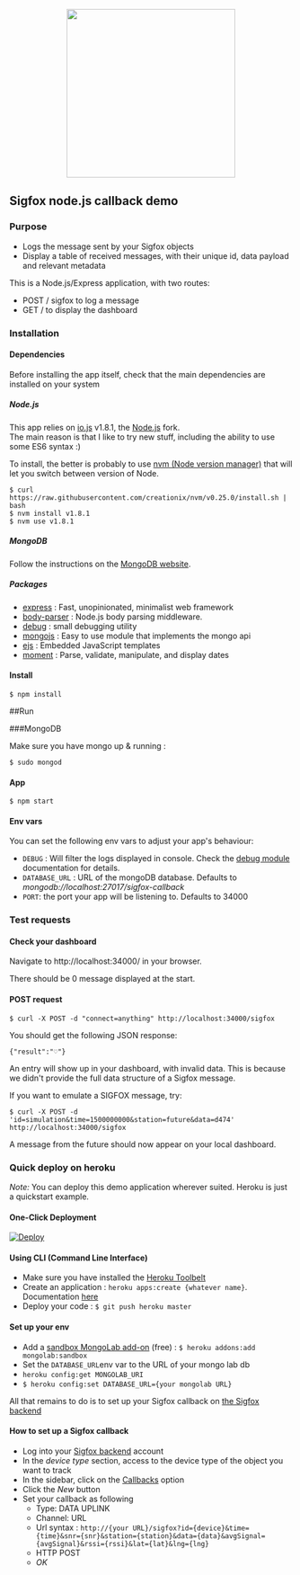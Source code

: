<p align="center"><img src ="http://www.sigfox.com/themes/custom/sigfox/images/logo-2016.svg" width="300"></p>

## Sigfox node.js callback demo

### Purpose

* Logs the message sent by your Sigfox objects
* Display a table of received messages, with their unique id, data payload and relevant metadata

This is a Node.js/Express application, with two routes:

* POST / sigfox to log a message
* GET / to display the dashboard


### Installation

#### Dependencies

Before installing the app itself, check that the main dependencies are installed on your system

##### Node.js

This app relies on [io.js](http://iojs.org) v1.8.1, the [Node.js](http://nodejs.org) fork.  
The main reason is that I like to try new stuff, including the ability to use some ES6 syntax :)

To install, the better is probably to use [nvm (Node version manager)](https://github.com/creationix/nvm) that will let you switch between version of Node.

```
$ curl https://raw.githubusercontent.com/creationix/nvm/v0.25.0/install.sh | bash
$ nvm install v1.8.1
$ nvm use v1.8.1
```

##### MongoDB

Follow the instructions on the [MongoDB website](https://www.mongodb.org/downloads).


##### Packages

* [express](http://expressjs.com) : Fast, unopinionated, minimalist web framework
* [body-parser](http://npmjs.com/body-parser) : Node.js body parsing middleware.
* [debug](http://npmjs.com/debug) : small debugging utility
* [mongojs](http://npmjs.com/mongojs) : Easy to use module that implements the mongo api
* [ejs](http://npmjs.com/ejs) : Embedded JavaScript templates
* [moment](http://npmjs.com/moment) : Parse, validate, manipulate, and display dates

#### Install

````
$ npm install
````

##Run

###MongoDB

Make sure you have mongo up & running :

```
$ sudo mongod
```


#### App
```
$ npm start
```

#### Env vars

You can set the following env vars to adjust your app's behaviour:

* `DEBUG` : Will filter the logs displayed in console. Check the [debug module](https://github.com/visionmedia/debug) documentation for details.
* `DATABASE_URL` : URL of the mongoDB database. Defaults to _mongodb://localhost:27017/sigfox-callback_
* `PORT`: the port your app will be listening to. Defaults to 34000


### Test requests

#### Check your dashboard

Navigate to http://localhost:34000/ in your browser.

There should be 0 message displayed at the start.

#### POST request

```
$ curl -X POST -d "connect=anything" http://localhost:34000/sigfox
```

You should get the following JSON response:
```
{"result":"♡"}
```

An entry will show up in your dashboard, with invalid data. This is because we didn't provide the full data structure of a Sigfox message.  

If you want to emulate a SIGFOX message, try:  

```
$ curl -X POST -d 'id=simulation&time=1500000000&station=future&data=d474' http://localhost:34000/sigfox
```

A message from the future should now appear on your local dashboard.

### Quick deploy on heroku

_Note:_ You can deploy this demo application wherever suited. Heroku is just a quickstart example.

#### One-Click Deployment

[![Deploy](https://www.herokucdn.com/deploy/button.png)](https://heroku.com/deploy?template=https://github.com/nicolsc/sigfox-callback-demo/tree/master)

#### Using CLI (Command Line Interface)

* Make sure you have installed the [Heroku Toolbelt](https://toolbelt.heroku.com/)
* Create an application : `heroku apps:create {whatever name}`. Documentation [here](https://devcenter.heroku.com/articles/creating-apps)
* Deploy your code : `$ git push heroku master`

#### Set up your env
* Add a [sandbox MongoLab add-on](https://elements.heroku.com/addons/mongolab#addon-docs) (free) : `$ heroku addons:add mongolab:sandbox`
* Set the `DATABASE_URL`env var to the URL of your mongo lab db
* `heroku config:get MONGOLAB_URI`
* `$ heroku config:set DATABASE_URL={your mongolab URL}`

All that remains to do is to set up your Sigfox callback on [the Sigfox backend](https://backend.sigfox.com)


#### How to set up a Sigfox callback

* Log into your [Sigfox backend](http://backend.sigfox.com) account
* In the _device type_ section, access to the device type of the object you want to track
* In the sidebar, click on the [Callbacks](http://backend.sigfox.com/devictype/:key/callbacks) option
* Click the _New_ button
* Set your callback as following
  * Type: DATA UPLINK
  * Channel: URL
  * Url syntax :   `http://{your URL}/sigfox?id={device}&time={time}&snr={snr}&station={station}&data={data}&avgSignal={avgSignal}&rssi={rssi}&lat={lat}&lng={lng}`
  * HTTP POST
  * _OK_
  
